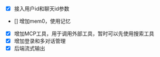 - [x] 接入用户id和聊天id参数
- [] 增加mem0，使用记忆
- [x] 增加MCP工具，用于调用外部工具，暂时可以先使用搜索工具
- [x] 增加登录和多对话管理
- [x] 后端流式输出
